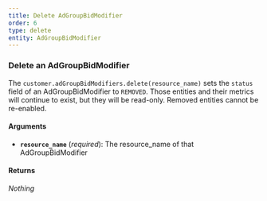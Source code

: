 ```yaml
---
title: Delete AdGroupBidModifier
order: 6
type: delete
entity: AdGroupBidModifier
---
```


### Delete an AdGroupBidModifier

The `customer.adGroupBidModifiers.delete(resource_name)` sets the `status` field of an AdGroupBidModifier to `REMOVED`. Those entities and their metrics will continue to exist, but they will be read-only. Removed entities cannot be re-enabled.

#### Arguments

- **`resource_name`** (_required_): The resource_name of that AdGroupBidModifier

#### Returns

_Nothing_
